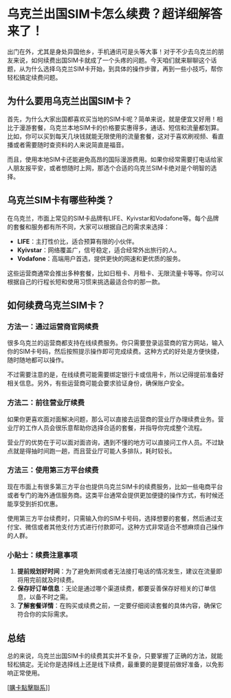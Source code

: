 # 乌克兰出国SIM卡怎么续费？超详细解答来了！

出门在外，尤其是身处异国他乡，手机通讯可是头等大事！对于不少去乌克兰的朋友来说，如何续费出国SIM卡就成了一个头疼的问题。今天咱们就来聊聊这个话题，从为什么选择乌克兰SIM卡开始，到具体的操作步骤，再到一些小技巧，帮你轻松搞定续费问题。

## 为什么要用乌克兰出国SIM卡？

首先，为什么大家出国都喜欢买当地的SIM卡呢？简单来说，就是便宜又好用！相比于漫游套餐，乌克兰本地SIM卡的价格要实惠得多，通话、短信和流量都划算。比如，你可以买到每天几块钱就能无限使用的流量套餐，这对于喜欢刷视频、看直播或者需要随时查资料的人来说简直是福音。

而且，使用本地SIM卡还能避免高昂的国际漫游费用。如果你经常需要打电话给家人朋友报平安，或者想随时上网，那选个合适的乌克兰SIM卡绝对是个明智的选择。

## 乌克兰SIM卡有哪些种类？

在乌克兰，市面上常见的SIM卡品牌有LIFE、Kyivstar和Vodafone等。每个品牌的套餐和服务都有所不同，大家可以根据自己的需求来选择：

- **LIFE**：主打性价比，适合预算有限的小伙伴。
- **Kyivstar**：网络覆盖广，信号稳定，适合经常外出旅行的人。
- **Vodafone**：高端用户首选，提供更快的网速和更优质的服务。

这些运营商通常会推出多种套餐，比如日租卡、月租卡、无限流量卡等等。你可以根据自己的行程长短和使用习惯来挑选最适合你的那一款。

## 如何续费乌克兰SIM卡？

### 方法一：通过运营商官网续费

很多乌克兰的运营商都支持在线续费服务。你只需要登录运营商的官方网站，输入你的SIM卡号码，然后按照提示操作即可完成续费。这种方式的好处是方便快捷，随时随地都可以操作。

不过需要注意的是，在线续费可能需要绑定银行卡或信用卡，所以记得提前准备好相关信息。另外，有些运营商可能会要求验证身份，确保账户安全。

### 方法二：前往营业厅续费

如果你更喜欢面对面解决问题，那么可以直接去运营商的营业厅办理续费业务。营业厅的工作人员会很乐意帮助你选择合适的套餐，并指导你完成整个流程。

营业厅的优势在于可以面对面咨询，遇到不懂的地方可以直接问工作人员。不过缺点就是得抽时间跑一趟，而且营业厅可能人多排队，耗时较长。

### 方法三：使用第三方平台续费

现在市面上有很多第三方平台也提供乌克兰SIM卡的续费服务，比如一些电商平台或者专门的海外通信服务商。这类平台通常会提供更加便捷的操作方式，有时候还能享受到折扣优惠。

使用第三方平台续费时，只需输入你的SIM卡号码，选择想要的套餐，然后通过支付宝、微信或者其他支付方式进行付款即可。这种方式非常适合不想麻烦自己操作的人群。

### 小贴士：续费注意事项

1. **提前规划好时间**：为了避免断网或者无法接打电话的情况发生，建议在流量即将用完前就及时续费。
2. **保存好订单信息**：无论是通过哪个渠道续费，都要妥善保存好相关的订单信息，以备不时之需。
3. **了解套餐详情**：在购买或续费之前，一定要仔细阅读套餐的具体内容，确保它符合你的实际需求。

## 总结

总的来说，乌克兰出国SIM卡的续费其实并不复杂，只要掌握了正确的方法，就能轻松搞定。无论你是选择线上还是线下续费，最重要的是要提前做好准备，以免影响正常使用。

[[購卡點擊聯系](https://t.me/s/esim1088)]]